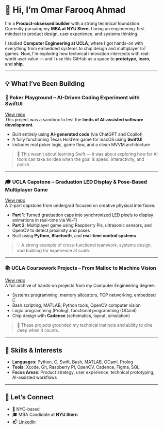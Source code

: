 # 👋 Hi, I’m Omar Farooq Ahmad

I'm a **Product-obsessed builder** with a strong technical foundation. Currently pursuing my **MBA at NYU Stern**, I bring an engineering-first mindset to product design, user experience, and systems thinking.

I studied **Computer Engineering at UCLA**, where I got hands-on with everything from embedded systems to chip design and multiplayer IoT games. Now, I'm exploring how technical innovation intersects with real-world user value — and I use this GitHub as a space to **prototype**, **learn**, and **ship**.

---

## 💡 What I’ve Been Building

### 🤖 Poker Playground – AI-Driven Coding Experiment with SwiftUI  
[View repo](https://github.com/omarahmad4/PokerPlayground)  
This project was a sandbox to test the **limits of AI-assisted software development**.

- Built entirely using **AI-generated code** (via ChatGPT and Copilot)  
- A fully functioning Texas Hold’em game for macOS using **SwiftUI**  
- Includes real poker logic, game flow, and a clean MVVM architecture

> 🧪 This wasn’t about learning Swift — it was about exploring how far AI tools can take an idea when the goal is speed, interactivity, and polish.

---

### 🎓 UCLA Capstone – Graduation LED Display & Pose-Based Multiplayer Game  
[View repo](https://github.com/omarahmad4/UCLA-180D-Design-Course)  
A 2-part capstone from undergrad focused on creative physical interfaces:
- **Part 1**: Turned graduation caps into synchronized LED pixels to display animations in real-time via Wi-Fi
- **Part 2**: Multiplayer game using Raspberry Pis, ultrasonic sensors, and OpenCV to detect proximity and poses
- Built using **Python**, **Bluetooth**, and **real-time control systems**

> 💡 A strong example of cross-functional teamwork, systems design, and building for experience at scale.

---

### 📚 UCLA Coursework Projects – From Malloc to Machine Vision  
[View repo](https://github.com/omarahmad4/UCLA-Projects-Courses)  
A full archive of hands-on projects from my Computer Engineering degree:
- Systems programming: memory allocators, TCP networking, embedded C
- Bash scripting, MATLAB, Python tools, OpenCV computer vision
- Logic programming (Prolog), functional programming (OCaml)
- Chip design with **Cadence** (schematics, layout, simulation)

> 🧠 These projects grounded my technical instincts and ability to dive deep when it counts.

---

## 🧰 Skills & Interests

- **Languages**: Python, C, Swift, Bash, MATLAB, OCaml, Prolog  
- **Tools**: Xcode, Git, Raspberry Pi, OpenCV, Cadence, Figma, SQL  
- **Focus Areas**: Product strategy, user experience, technical prototyping, AI-assisted workflows

---


## 💬 Let’s Connect

- 📍 NYC-based
- 🎓 MBA Candidate at **NYU Stern**
- 📬 [LinkedIn](https://linkedin.com/in/omar-ahmad-/)
